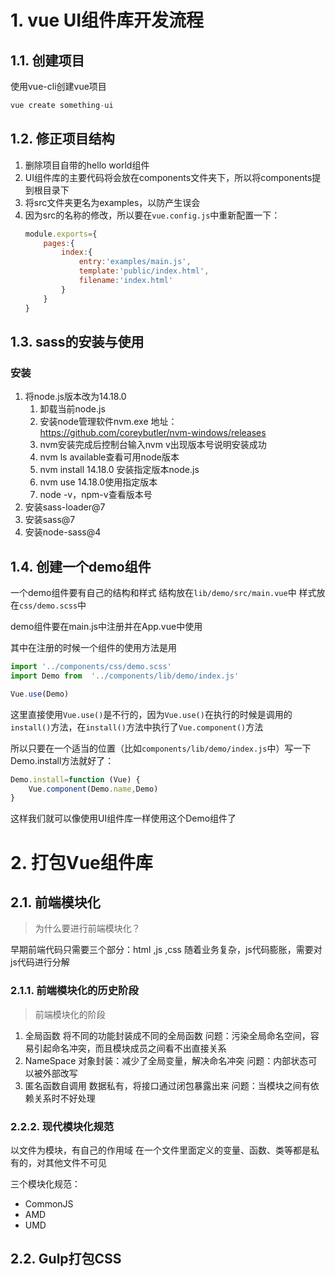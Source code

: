 # 1. vue UI组件库开发流程
## 1.1. 创建项目
使用vue-cli创建vue项目
```js
vue create something-ui
```
## 1.2. 修正项目结构
1. 删除项目自带的hello world组件
2. UI组件库的主要代码将会放在components文件夹下，所以将components提到根目录下
3. 将src文件夹更名为examples，以防产生误会
4. 因为src的名称的修改，所以要在`vue.config.js`中重新配置一下：
    ```js
    module.exports={
        pages:{
            index:{
                entry:'examples/main.js',
                template:'public/index.html',
                filename:'index.html'
            }
        }
    }
    ```
## 1.3. sass的安装与使用
### 安装
1. 将node.js版本改为14.18.0
   1. 卸载当前node.js
   1. 安装node管理软件nvm.exe 地址：https://github.com/coreybutler/nvm-windows/releases
   2. nvm安装完成后控制台输入nvm v出现版本号说明安装成功
   3. nvm ls available查看可用node版本
   4. nvm install 14.18.0 安装指定版本node.js
   5. nvm use 14.18.0使用指定版本
   6. node -v，npm-v查看版本号
2. 安装sass-loader@7
3. 安装sass@7
4. 安装node-sass@4

## 1.4. 创建一个demo组件

一个demo组件要有自己的结构和样式
结构放在`lib/demo/src/main.vue`中
样式放在`css/demo.scss`中


demo组件要在main.js中注册并在App.vue中使用

其中在注册的时候一个组件的使用方法是用
```js
import '../components/css/demo.scss'
import Demo from  '../components/lib/demo/index.js'

Vue.use(Demo)
```
这里直接使用`Vue.use()`是不行的，因为`Vue.use()`在执行的时候是调用的`install()`方法，在`install()`方法中执行了`Vue.component()`方法

所以只要在一个适当的位置（比如`components/lib/demo/index.js`中）写一下Demo.install方法就好了：
```js
Demo.install=function (Vue) {
    Vue.component(Demo.name,Demo)
}
```

这样我们就可以像使用UI组件库一样使用这个Demo组件了



# 2. 打包Vue组件库
## 2.1. 前端模块化
> 为什么要进行前端模块化？

早期前端代码只需要三个部分：html ,js ,css
随着业务复杂，js代码膨胀，需要对js代码进行分解

### 2.1.1. 前端模块化的历史阶段


> 前端模块化的阶段

1. 全局函数
   将不同的功能封装成不同的全局函数
   问题：污染全局命名空间，容易引起命名冲突，而且模块成员之间看不出直接关系
2. NameSpace
   对象封装：减少了全局变量，解决命名冲突
   问题：内部状态可以被外部改写
3. 匿名函数自调用
   数据私有，将接口通过闭包暴露出来
   问题：当模块之间有依赖关系时不好处理
### 2.2.2. 现代模块化规范

以文件为模块，有自己的作用域
在一个文件里面定义的变量、函数、类等都是私有的，对其他文件不可见

三个模块化规范：
- CommonJS
- AMD
- UMD  
## 2.2. Gulp打包CSS
